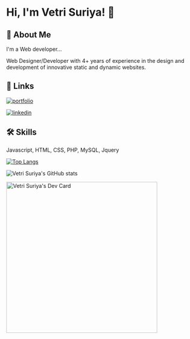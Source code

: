 # Hi, I'm Vetri Suriya! 👋


## 🚀 About Me
I'm a Web developer...

Web Designer/Developer with 4+ years of experience in the design and development of innovative static and dynamic websites.
## 🔗 Links
[![portfolio](https://img.shields.io/badge/my_portfolio-000?style=for-the-badge&logo=ko-fi&logoColor=white)](https://vetri-suriya.web.app/)

[![linkedin](https://img.shields.io/badge/linkedin-0A66C2?style=for-the-badge&logo=linkedin&logoColor=white)](https://www.linkedin.com/in/vetri-suriya/)

## 🛠 Skills
Javascript, HTML, CSS, PHP, MySQL, Jquery

[![Top Langs](https://github-readme-stats.vercel.app/api/top-langs/?username=vetrisuriya)](https://github.com/vetrisuriya/github-readme-stats)

![Vetri Suriya's GitHub stats](https://github-readme-stats.vercel.app/api?username=vetrisuriya&show_icons=true&theme=gotham)

<a href="https://app.daily.dev/vetrisuriya"><img src="https://api.daily.dev/devcards/b817b0e30e1d482e84060795c0b9b043.png?r=6lc" width="400" alt="Vetri Suriya's Dev Card"/></a>
